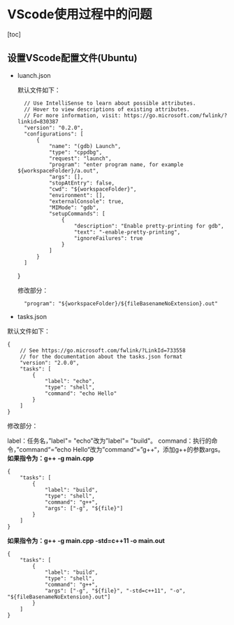 # VScode使用过程中的问题

[toc]

## 设置VScode配置文件(Ubuntu)
+ luanch.json

    默认文件如下：

        // Use IntelliSense to learn about possible attributes.
        // Hover to view descriptions of existing attributes.
        // For more information, visit: https://go.microsoft.com/fwlink/?linkid=830387
        "version": "0.2.0",
        "configurations": [
            {
                "name": "(gdb) Launch",
                "type": "cppdbg",
                "request": "launch",
                "program": "enter program name, for example ${workspaceFolder}/a.out",
                "args": [],
                "stopAtEntry": false,
                "cwd": "${workspaceFolder}",
                "environment": [],
                "externalConsole": true,
                "MIMode": "gdb",
                "setupCommands": [
                    {
                        "description": "Enable pretty-printing for gdb",
                        "text": "-enable-pretty-printing",
                        "ignoreFailures": true
                    }
                ]
            }
        ]
    }

    修改部分：

        "program": "${workspaceFolder}/${fileBasenameNoExtension}.out"

+ tasks.json

默认文件如下：

    {
        // See https://go.microsoft.com/fwlink/?LinkId=733558
        // for the documentation about the tasks.json format
        "version": "2.0.0",
        "tasks": [
            {
                "label": "echo",
                "type": "shell",
                "command": "echo Hello"
            }
        ]
    }

修改部分：

label：任务名，”label"= "echo"改为”label"= "build"。
command：执行的命令，”command“=”echo Hello“改为”command“=”g++“，添加g++的参数args。
**如果指令为：g++ -g main.cpp**

    {
        "tasks": [
            {
                "label": "build",
                "type": "shell",
                "command": "g++",
                "args": ["-g", "${file}"]
            }
        ]
    }
**如果指令为：g++ -g main.cpp -std=c++11 -o main.out**

    {
        "tasks": [
            {
                "label": "build",
                "type": "shell",
                "command": "g++",
                "args": ["-g", "${file}", "-std=c++11", "-o", "${fileBasenameNoExtension}.out"]
            }
        ]
    }

## 